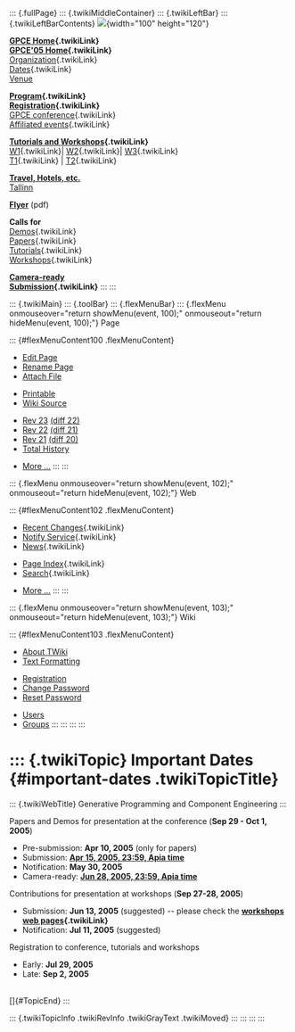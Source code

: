 ::: {.fullPage}
::: {.twikiMiddleContainer}
::: {.twikiLeftBar}
::: {.twikiLeftBarContents}
![](../pub/Gpce05/WebLeftBar/gpce-logo.jpg){width="100" height="120"}

**[GPCE Home](../Gpce/WebHome){.twikiLink}**\
**[GPCE\'05 Home](WebHome){.twikiLink}**\
[Organization](ConferenceOrganization){.twikiLink}\
[Dates](ImportantDates){.twikiLink}\
[Venue](http://www.cs.ioc.ee/tfp-icfp-gpce05/venue.html)

**[Program](ConferenceProgram){.twikiLink}**\
**[Registration](ConferenceRegistration){.twikiLink}**\
[GPCE conference](ProgramMainEvent){.twikiLink}\
[Affiliated events](ProgramsAffiliatedEvents){.twikiLink}

**[Tutorials and Workshops](GpceTutorialsAndWorkshops){.twikiLink}**\
[W1](YoungResearchers){.twikiLink}\| [W2](MetaOCaml){.twikiLink}\|
[W3](GraphModelTransformations){.twikiLink}\
[T1](TutorialT1){.twikiLink} \| [T2](TutorialT2){.twikiLink}

**[Travel, Hotels, etc.](http://www.cs.ioc.ee/tfp-icfp-gpce05/)**\
[Tallinn](http://www.brics.dk/~danvy/icfp05/Tallinn/)

**[Flyer](http://www.disi.unige.it/person/MoggiE/GPCE05.pdf)** (pdf)

**Calls for**\
[Demos](CallForDemonstrations){.twikiLink}\
[Papers](CallForPapers){.twikiLink}\
[Tutorials](CallForTutorials){.twikiLink}\
[Workshops](CallForWorkshops){.twikiLink}

**[Camera-ready\
Submission](AuthorInstructions){.twikiLink}**
:::
:::

::: {.twikiMain}
::: {.toolBar}
::: {.flexMenuBar}
::: {.flexMenu onmouseover="return showMenu(event, 100);" onmouseout="return hideMenu(event, 100);"}
Page

::: {#flexMenuContent100 .flexMenuContent}
-   [Edit
    Page](http://www.program-transformation.org/edit/Gpce05/ImportantDates?t=1536826598)
-   [Rename
    Page](http://www.program-transformation.org/rename/Gpce05/ImportantDates)
-   [Attach
    File](http://www.program-transformation.org/attach/Gpce05/ImportantDates)

<!-- -->

-   [Printable](http://www.program-transformation.org/view/Gpce05/ImportantDates?skin=print.pattern)
-   [Wiki
    Source](http://www.program-transformation.org/view/Gpce05/ImportantDates?skin=text&raw=on&contenttype=text/plain)

<!-- -->

-   [Rev
    23](http://www.program-transformation.org/view/Gpce05/ImportantDates?rev=1.23)
    [(diff 22)](http://www.program-transformation.org/rdiff/Gpce05/ImportantDates?rev1=1.23&rev2=1.22)
-   [Rev
    22](http://www.program-transformation.org/view/Gpce05/ImportantDates?rev=1.22)
    [(diff 21)](http://www.program-transformation.org/rdiff/Gpce05/ImportantDates?rev1=1.22&rev2=1.21)
-   [Rev
    21](http://www.program-transformation.org/view/Gpce05/ImportantDates?rev=1.21)
    [(diff 20)](http://www.program-transformation.org/rdiff/Gpce05/ImportantDates?rev1=1.21&rev2=1.20)
-   [Total
    History](http://www.program-transformation.org/rdiff/Gpce05/ImportantDates)

<!-- -->

-   [More
    \...](http://www.program-transformation.org/oops/Gpce05/ImportantDates?template=oopsmore&param1=1.23&param2=1.23)
:::
:::

::: {.flexMenu onmouseover="return showMenu(event, 102);" onmouseout="return hideMenu(event, 102);"}
Web

::: {#flexMenuContent102 .flexMenuContent}
-   [Recent Changes](WebChanges){.twikiLink}
-   [Notify Service](WebNotify){.twikiLink}
-   [News](WebNews){.twikiLink}

<!-- -->

-   [Page Index](WebIndex){.twikiLink}
-   [Search](WebSearch){.twikiLink}

<!-- -->

-   [More
    \...](http://www.program-transformation.org/oops/Gpce05/ImportantDates?template=oopsmore&param1=1.23&param2=1.23)
:::
:::

::: {.flexMenu onmouseover="return showMenu(event, 103);" onmouseout="return hideMenu(event, 103);"}
Wiki

::: {#flexMenuContent103 .flexMenuContent}
-   [About
    TWiki](http://www.program-transformation.org/view/TWiki/WebHome)
-   [Text
    Formatting](http://www.program-transformation.org/view/TWiki/TextFormattingRules)

<!-- -->

-   [Registration](http://www.program-transformation.org/view/TWiki/TWikiRegistration)
-   [Change
    Password](http://www.program-transformation.org/view/TWiki/ChangePassword)
-   [Reset
    Password](http://www.program-transformation.org/view/TWiki/ResetPassword)

<!-- -->

-   [Users](http://www.program-transformation.org/view/Main/TWikiUsers)
-   [Groups](http://www.program-transformation.org/view/Main/TWikiGroups)
:::
:::
:::
:::

::: {.twikiTopic}
Important Dates {#important-dates .twikiTopicTitle}
===============

::: {.twikiWebTitle}
Generative Programming and Component Engineering
:::

Papers and Demos for presentation at the conference (**Sep 29 - Oct 1,
2005**)

-   Pre-submission: **Apr 10, 2005** (only for papers)
-   Submission: **[Apr 15, 2005, 23:59, Apia
    time](http://www.timeanddate.com/worldclock/fixedtime.html?month=4&day=15&year=2005&hour=23&min=59&sec=0&p1=282)**
-   Notification: **May 30, 2005**
-   Camera-ready: **[Jun 28, 2005, 23:59, Apia
    time](http://www.timeanddate.com/worldclock/fixedtime.html?month=6&day=28&year=2005&hour=23&min=59&sec=0&p1=282)**

Contributions for presentation at workshops (**Sep 27-28, 2005**)

-   Submission: **Jun 13, 2005** (suggested) \-- please check the
    **[workshops web pages](GpceTutorialsAndWorkshops){.twikiLink}**
-   Notification: **Jul 11, 2005** (suggested)

Registration to conference, tutorials and workshops

-   Early: **Jul 29, 2005**
-   Late: **Sep 2, 2005**

\
[]{#TopicEnd}
:::

::: {.twikiTopicInfo .twikiRevInfo .twikiGrayText .twikiMoved}
:::
:::
:::
:::
